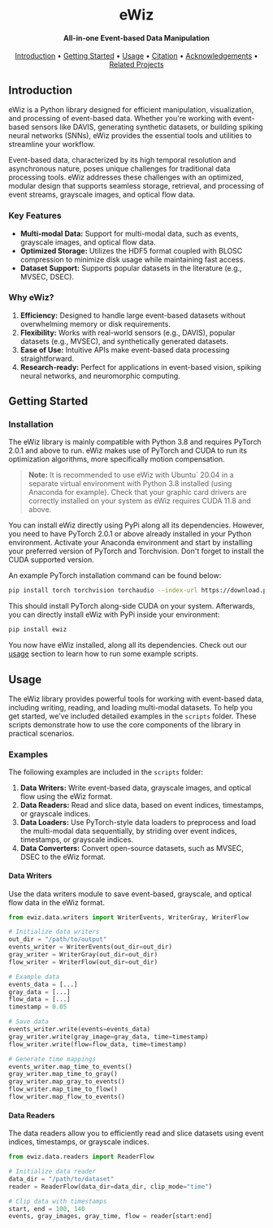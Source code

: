 <h1 align="center">
    eWiz
</h1>

<h4 align="center">
    All-in-one Event-based Data Manipulation
</h4>

<div align="center">

<!-- Add badges here -->
[Introduction](#introduction) •
[Getting Started](#getting-started) •
[Usage](#usage) •
[Citation](#citation) •
[Acknowledgements](#acknowledgements) •
[Related Projects](#related-projects)

</div>

## Introduction
eWiz is a Python library designed for efficient manipulation, visualization, and processing of event-based data. Whether you're working with event-based sensors like DAVIS, generating synthetic datasets, or building spiking neural networks (SNNs), eWiz provides the essential tools and utilities to streamline your workflow.

Event-based data, characterized by its high temporal resolution and asynchronous nature, poses unique challenges for traditional data processing tools. eWiz addresses these challenges with an optimized, modular design that supports seamless storage, retrieval, and processing of event streams, grayscale images, and optical flow data.

### Key Features
* **Multi-modal Data:** Support for multi-modal data, such as events, grayscale images, and optical flow data.
* **Optimized Storage:** Utilizes the HDF5 format coupled with BLOSC compression to minimize disk usage while maintaining fast access.
* **Dataset Support:** Supports popular datasets in the literature (e.g., MVSEC, DSEC).

### Why eWiz?
1. **Efficiency:** Designed to handle large event-based datasets without overwhelming memory or disk requirements.
2. **Flexibility:** Works with real-world sensors (e.g., DAVIS), popular datasets (e.g., MVSEC), and synthetically generated datasets.
3. **Ease of Use:** Intuitive APIs make event-based data processing straightforward.
4. **Research-ready:** Perfect for applications in event-based vision, spiking neural networks, and neuromorphic computing.

## Getting Started
### Installation
The eWiz library is mainly compatible with Python 3.8 and requires PyTorch 2.0.1 and above to run. eWiz makes use of PyTorch and CUDA to run its optimization algorithms, more specifically motion compensation.

> **Note:** It is recommended to use eWiz with Ubuntu` 20.04 in a separate virtual environment with Python 3.8 installed (using Anaconda for example).
> Check that your graphic card drivers are correctly installed on your system as eWiz requires CUDA 11.8 and above.

You can install eWiz directly using PyPi along all its dependencies. However, you need to have PyTorch 2.0.1 or above already installed in your Python environment. Activate your Anaconda environment and start by installing your preferred version of PyTorch and Torchvision. Don't forget to install the CUDA supported version.

An example PyTorch installation command can be found below:
```bash
pip install torch torchvision torchaudio --index-url https://download.pytorch.org/whl/cu118
```
This should install PyTorch along-side CUDA on your system. Afterwards, you can directly install eWiz with PyPi inside your environment:
```bash
pip install ewiz
```
You now have eWiz installed, along all its dependencies. Check out our [usage](#usage) section to learn how to run some example scripts.

## Usage
The eWiz library provides powerful tools for working with event-based data, including writing, reading, and loading multi-modal datasets. To help you get started, we’ve included detailed examples in the `scripts` folder. These scripts demonstrate how to use the core components of the library in practical scenarios.

### Examples
The following examples are included in the `scripts` folder:
1. **Data Writers:** Write event-based data, grayscale images, and optical flow using the eWiz format.
2. **Data Readers:** Read and slice data, based on event indices, timestamps, or grayscale indices.
3. **Data Loaders:** Use PyTorch-style data loaders to preprocess and load the multi-modal data sequentially, by striding over event indices, timestamps, or grayscale indices.
4. **Data Converters:** Convert open-source datasets, such as MVSEC, DSEC to the eWiz format.

#### Data Writers
Use the data writers module to save event-based, grayscale, and optical flow data in the eWiz format.
```python
from ewiz.data.writers import WriterEvents, WriterGray, WriterFlow

# Initialize data writers
out_dir = "/path/to/output"
events_writer = WriterEvents(out_dir=out_dir)
gray_writer = WriterGray(out_dir=out_dir)
flow_writer = WriterFlow(out_dir=out_dir)

# Example data
events_data = [...]
gray_data = [...]
flow_data = [...]
timestamp = 0.05

# Save data
events_writer.write(events=events_data)
gray_writer.write(gray_image=gray_data, time=timestamp)
flow_writer.write(flow=flow_data, time=timestamp)

# Generate time mappings
events_writer.map_time_to_events()
gray_writer.map_time_to_gray()
gray_writer.map_gray_to_events()
flow_writer.map_time_to_flow()
flow_writer.map_flow_to_events()
```

#### Data Readers
The data readers allow you to efficiently read and slice datasets using event indices, timestamps, or grayscale indices.
```python
from ewiz.data.readers import ReaderFlow

# Initialize data reader
data_dir = "/path/to/dataset"
reader = ReaderFlow(data_dir=data_dir, clip_mode="time")

# Clip data with timestamps
start, end = 100, 140
events, gray_images, gray_time, flow = reader[start:end]
```
